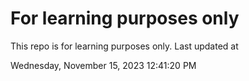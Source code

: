 # For learning purposes only
This repo is for learning purposes only.
Last updated at

Wednesday, November 15, 2023 12:41:20 PM

